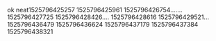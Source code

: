 ok
neat1525796425257
1525796425961
1525796426754.......
1525796427725
1525796428426....
1525796428616
1525796429521...
1525796436479
1525796436624
1525796437179
1525796437384
1525796438321
